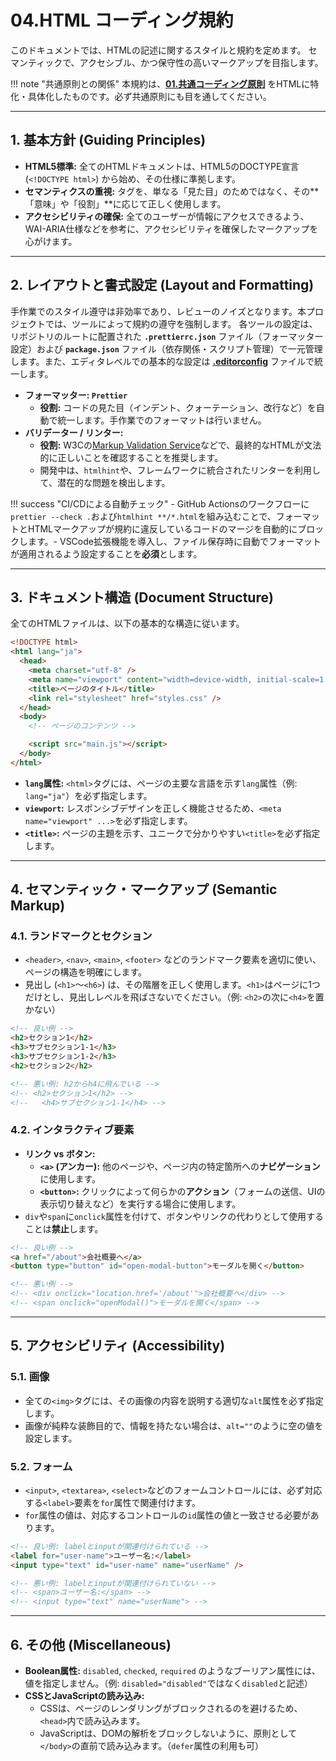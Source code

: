 # 04.HTML コーディング規約

このドキュメントでは、HTMLの記述に関するスタイルと規約を定めます。
セマンティックで、アクセシブル、かつ保守性の高いマークアップを目指します。

!!! note "共通原則との関係"
本規約は、**[01.共通コーディング原則](../01_共通規則/01_共通コーディング原則.md)** をHTMLに特化・具体化したものです。必ず共通原則にも目を通してください。

---

## 1. 基本方針 (Guiding Principles)

- **HTML5標準:** 全てのHTMLドキュメントは、HTML5のDOCTYPE宣言 (`<!DOCTYPE html>`) から始め、その仕様に準拠します。
- **セマンティクスの重視:** タグを、単なる「見た目」のためではなく、その**「意味」や「役割」**に応じて正しく使用します。
- **アクセシビリティの確保:** 全てのユーザーが情報にアクセスできるよう、WAI-ARIA仕様などを参考に、アクセシビリティを確保したマークアップを心がけます。

---

## 2. レイアウトと書式設定 (Layout and Formatting)

手作業でのスタイル遵守は非効率であり、レビューのノイズとなります。本プロジェクトでは、ツールによって規約の遵守を強制します。
各ツールの設定は、リポジトリのルートに配置された **`.prettierrc.json`** ファイル（フォーマッター設定）および **`package.json`** ファイル（依存関係・スクリプト管理）で一元管理します。また、エディタレベルでの基本的な設定は **[.editorconfig](/.editorconfig)** ファイルで統一します。

- **フォーマッター: `Prettier`**
  - **役割:** コードの見た目（インデント、クォーテーション、改行など）を自動で統一します。手作業でのフォーマットは行いません。
- **バリデーター / リンター:**
  - **役割:** W3Cの[Markup Validation Service](https://validator.w3.org/)などで、最終的なHTMLが文法的に正しいことを確認することを推奨します。
  - 開発中は、`htmlhint`や、フレームワークに統合されたリンターを利用して、潜在的な問題を検出します。

!!! success "CI/CDによる自動チェック" - GitHub Actionsのワークフローに`prettier --check .`および`htmlhint **/*.html`を組み込むことで、フォーマットとHTMLマークアップが規約に違反しているコードのマージを自動的にブロックします。- VSCode拡張機能を導入し、ファイル保存時に自動でフォーマットが適用されるよう設定することを**必須**とします。

---

## 3. ドキュメント構造 (Document Structure)

全てのHTMLファイルは、以下の基本的な構造に従います。

```html
<!DOCTYPE html>
<html lang="ja">
  <head>
    <meta charset="utf-8" />
    <meta name="viewport" content="width=device-width, initial-scale=1.0" />
    <title>ページのタイトル</title>
    <link rel="stylesheet" href="styles.css" />
  </head>
  <body>
    <!-- ページのコンテンツ -->

    <script src="main.js"></script>
  </body>
</html>
```

- **`lang`属性:** `<html>`タグには、ページの主要な言語を示す`lang`属性（例: `lang="ja"`）を必ず指定します。
- **`viewport`:** レスポンシブデザインを正しく機能させるため、`<meta name="viewport" ...>`を必ず指定します。
- **`<title>`:** ページの主題を示す、ユニークで分かりやすい`<title>`を必ず指定します。

---

## 4. セマンティック・マークアップ (Semantic Markup)

### 4.1. ランドマークとセクション

- `<header>`, `<nav>`, `<main>`, `<footer>` などのランドマーク要素を適切に使い、ページの構造を明確にします。
- 見出し (`<h1>`〜`<h6>`) は、その階層を正しく使用します。`<h1>`はページに1つだけとし、見出しレベルを飛ばさないでください。（例: `<h2>`の次に`<h4>`を置かない）

```html
<!-- 良い例 -->
<h2>セクション1</h2>
<h3>サブセクション1-1</h3>
<h3>サブセクション1-2</h3>
<h2>セクション2</h2>

<!-- 悪い例: h2からh4に飛んでいる -->
<!-- <h2>セクション1</h2> -->
<!--   <h4>サブセクション1-1</h4> -->
```

### 4.2. インタラクティブ要素

- **リンク vs ボタン:**
  - **`<a>` (アンカー):** 他のページや、ページ内の特定箇所への**ナビゲーション**に使用します。
  - **`<button>`:** クリックによって何らかの**アクション**（フォームの送信、UIの表示切り替えなど）を実行する場合に使用します。
- `div`や`span`に`onclick`属性を付けて、ボタンやリンクの代わりとして使用することは**禁止**します。

```html
<!-- 良い例 -->
<a href="/about">会社概要へ</a>
<button type="button" id="open-modal-button">モーダルを開く</button>

<!-- 悪い例 -->
<!-- <div onclick="location.href='/about'">会社概要へ</div> -->
<!-- <span onclick="openModal()">モーダルを開く</span> -->
```

---

## 5. アクセシビリティ (Accessibility)

### 5.1. 画像

- 全ての`<img>`タグには、その画像の内容を説明する適切な`alt`属性を必ず指定します。
- 画像が純粋な装飾目的で、情報を持たない場合は、`alt=""`のように空の値を設定します。

### 5.2. フォーム

- `<input>`, `<textarea>`, `<select>`などのフォームコントロールには、必ず対応する`<label>`要素を`for`属性で関連付けます。
- `for`属性の値は、対応するコントロールの`id`属性の値と一致させる必要があります。

```html
<!-- 良い例: labelとinputが関連付けられている -->
<label for="user-name">ユーザー名:</label>
<input type="text" id="user-name" name="userName" />

<!-- 悪い例: labelとinputが関連付けられていない -->
<!-- <span>ユーザー名:</span> -->
<!-- <input type="text" name="userName"> -->
```

---

## 6. その他 (Miscellaneous)

- **Boolean属性:** `disabled`, `checked`, `required` のようなブーリアン属性には、値を指定しません。（例: `disabled="disabled"`ではなく`disabled`と記述）
- **CSSとJavaScriptの読み込み:**
  - CSSは、ページのレンダリングがブロックされるのを避けるため、`<head>`内で読み込みます。
  - JavaScriptは、DOMの解析をブロックしないように、原則として`</body>`の直前で読み込みます。（`defer`属性の利用も可）

